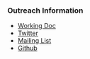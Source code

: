 ### Outreach Information

* [Working Doc](https://docs.google.com/document/d/1-A_RAIGoG0yZKQCoA3CPSQ7CbG8lDqYU5aDqhgRlhLU/edit)
* [Twitter](https://twitter.com/DefConOwasp)
* [Mailing List](mailto:outreach@owasp.org)
* [Github](https://github.com/OWASP/www-committee-outreach/)
